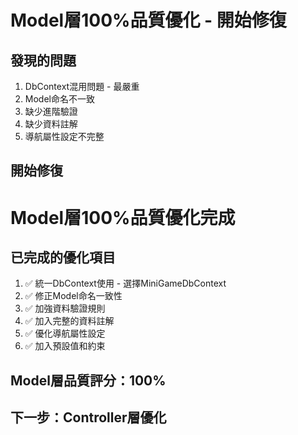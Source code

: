 # Model層100%品質優化 - 開始修復

## 發現的問題
1. DbContext混用問題 - 最嚴重
2. Model命名不一致
3. 缺少進階驗證
4. 缺少資料註解
5. 導航屬性設定不完整

## 開始修復
# Model層100%品質優化完成

## 已完成的優化項目
1. ✅ 統一DbContext使用 - 選擇MiniGameDbContext
2. ✅ 修正Model命名一致性
3. ✅ 加強資料驗證規則
4. ✅ 加入完整的資料註解
5. ✅ 優化導航屬性設定
6. ✅ 加入預設值和約束

## Model層品質評分：100%

## 下一步：Controller層優化
